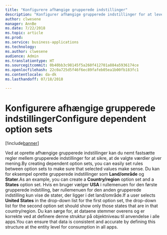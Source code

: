 ```yaml
---
title: "Konfigurere afhængige grupperede indstillinger"
description: "Konfigurer afhængige grupperede indstillinger for at levere overlappende rullemenuer i dine apps og sikre simpel datavalidering mellem rullemenuer."
author: clwesene
manager: AnnBe
ms.date: 7/22/2018
ms.topic: article
ms.prod: 
ms.service: business-applications
ms.technology: 
ms.author: clwesene
audience: Admin
ms.translationtype: HT
ms.sourcegitcommit: 0b40bb3c98145f5a260f412701a884a5936174ce
ms.openlocfilehash: 22c0a725d5f46f6ec89fafeb05ea1b00fb183fc1
ms.contentlocale: da-dk
ms.lasthandoff: 07/18/2018

---
```

# <a name="configure-dependent-option-sets"></a><span data-ttu-id="622d0-103">Konfigurere afhængige grupperede indstillinger</span><span class="sxs-lookup"><span data-stu-id="622d0-103">Configure dependent option sets</span></span>


[!include[banner](../../includes/banner.md)]

<span data-ttu-id="622d0-104">Ved at oprette afhængige grupperede indstillinger kan du nemt fastsætte regler mellem grupperede indstillinger for at sikre, at de valgte værdier giver mening.</span><span class="sxs-lookup"><span data-stu-id="622d0-104">By creating dependent option sets, you can easily set rules between option sets to make sure that selected values make sense.</span></span> <span data-ttu-id="622d0-105">Du kan for eksempel oprette grupperede indstillinger som **Land/område** og **Stater**.</span><span class="sxs-lookup"><span data-stu-id="622d0-105">As an example, you can create a **Country/region** option set and a **States** option set.</span></span> <span data-ttu-id="622d0-106">Hvis en bruger vælger **USA** i rullemenuen for den første grupperede indstilling, bør rullemenuen for den anden grupperede indstilling kun vise de stater, der ligger i det land/område.</span><span class="sxs-lookup"><span data-stu-id="622d0-106">If a user selects **United States** in the drop-down list for the first option set, the drop-down list for the second option set should show only those states that are in that country/region.</span></span> <span data-ttu-id="622d0-107">Du kan sørge for, at dataene stemmer overens og er korrekte ved at definere denne struktur på objektniveau til anvendelse i alle apps.</span><span class="sxs-lookup"><span data-stu-id="622d0-107">You can ensure that data is consistent and accurate by defining this structure at the entity level for consumption in all apps.</span></span>

